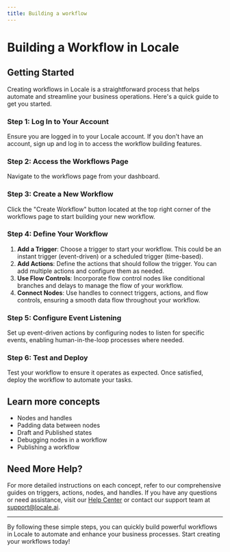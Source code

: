 ```yaml
---
title: Building a workflow
---
```

# Building a Workflow in Locale

## Getting Started

Creating workflows in Locale is a straightforward process that helps automate and streamline your business operations. Here's a quick guide to get you started.

### Step 1: Log In to Your Account

Ensure you are logged in to your Locale account. If you don't have an account, sign up and log in to access the workflow building features.

### Step 2: Access the Workflows Page

Navigate to the workflows page from your dashboard.

### Step 3: Create a New Workflow

Click the "Create Workflow" button located at the top right corner of the workflows page to start building your new workflow.

### Step 4: Define Your Workflow

1. **Add a Trigger**: Choose a trigger to start your workflow. This could be an instant trigger (event-driven) or a scheduled trigger (time-based).
2. **Add Actions**: Define the actions that should follow the trigger. You can add multiple actions and configure them as needed.
3. **Use Flow Controls**: Incorporate flow control nodes like conditional branches and delays to manage the flow of your workflow.
4. **Connect Nodes**: Use handles to connect triggers, actions, and flow controls, ensuring a smooth data flow throughout your workflow.

### Step 5: Configure Event Listening

Set up event-driven actions by configuring nodes to listen for specific events, enabling human-in-the-loop processes where needed.

### Step 6: Test and Deploy

Test your workflow to ensure it operates as expected. Once satisfied, deploy the workflow to automate your tasks.


## Learn more concepts
- Nodes and handles 
- Padding data between nodes
- Draft and Published states
- Debugging nodes in a workflow
- Publishing a workflow

## Need More Help?

For more detailed instructions on each concept, refer to our comprehensive guides on triggers, actions, nodes, and handles. If you have any questions or need assistance, visit our [Help Center](#) or contact our support team at [support@locale.ai](mailto:support@locale.ai).

---

By following these simple steps, you can quickly build powerful workflows in Locale to automate and enhance your business processes. Start creating your workflows today!
